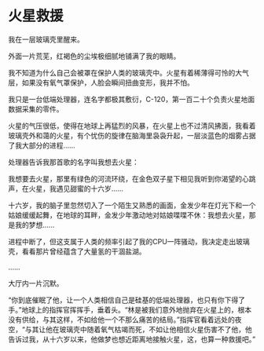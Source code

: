 # 火星救援

我在一层玻璃壳里醒来。 

外面一片荒芜，红褐色的尘埃极细腻地铺满了我的眼睛。 

我不知道为什么自己会被罩在保护人类的玻璃壳中。火星有着稀薄得可怜的大气层，如果没有氧气罩保护，人脸会瞬间扭曲变形，我并不怕。 

我只是一台低端处理器，连名字都极其敷衍，C-120，第一百二十个负责火星地面数据采集的零件。 

火星的气压很低，使得在地球上再猛烈的风暴，在火星上也不过清风拂面，我看着玻璃壳外和蔼的火星，有个忧伤的旋律在脑海里袅袅升起，一层淡蓝色的烟雾占据了我大部分的进程…… 

处理器告诉我那首歌的名字叫我想去火星： 

我想要去火星，那里有绿色的河流环绕，在金色双子星下相见我听到你渴望的心跳声，在火星，我遇见甜蜜的十六岁…… 

十六岁，我的脑子里忽然切入了一个陌生又熟悉的画面，金发少年在灯光下和一个姑娘缓缓起舞，在地球的耳畔，金发少年激动地对姑娘喋喋不休：我想去火星，那是我的梦想…… 

进程中断了，但这支属于人类的频率引起了我的CPU一阵骚动，我决定走出玻璃壳，看看那片曾经蕴含了大量氢的干涸盐湖。 

…… 

大厅内一片沉默。 

“你到底催眠了他，让一个人类相信自己是硅基的低端处理器，也只有你下得了手。”地球上的指挥官挥挥手，垂着头。“林是被我们意外地抛弃在火星上的，根本没有供给，与其这样，不如给他一个不那么痛苦的结局。”指挥官看着远处的夜空，“与其让他在玻璃壳中随着氧气枯竭而死，不如让他相信火星伤害不了他，他告诉过我，从十六岁以来，他做梦也想近距离地接触火星，这，也算一种救援吧。”